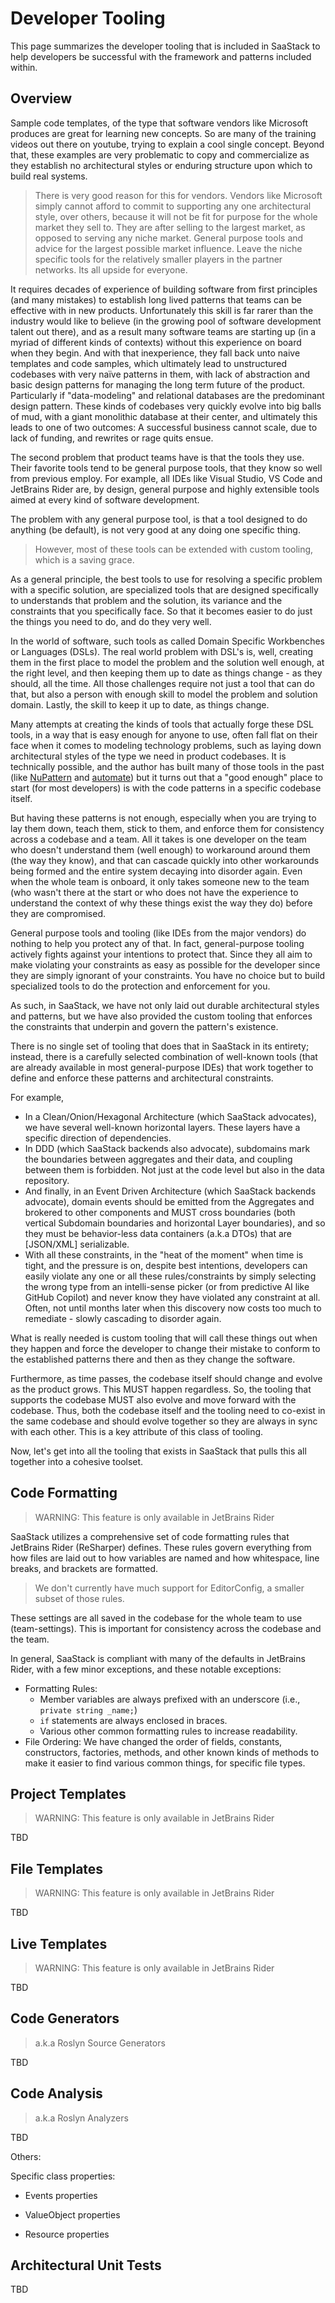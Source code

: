 # Developer Tooling

This page summarizes the developer tooling that is included in SaaStack to help developers be successful with the framework and patterns included within.

## Overview

Sample code templates, of the type that software vendors like Microsoft produces are great for learning new concepts. So are many of the training videos out there on youtube, trying to explain a cool single concept. Beyond that, these examples are very problematic to copy and commercialize as they establish no architectural styles or enduring structure upon which to build real systems.

> There is very good reason for this for vendors. Vendors like Microsoft simply cannot afford to commit to supporting any one architectural style, over others, because it will not be fit for purpose for the whole market they sell to. They are after selling to the largest market, as opposed to serving any niche market. General purpose tools and advice for the largest possible market influence. Leave the niche specific tools for the relatively smaller players in the partner networks. Its all upside for everyone.

It requires decades of experience of building software from first principles (and many mistakes) to establish long lived patterns that teams can be effective with in new products. Unfortunately this skill is far rarer than the industry would like to believe (in the growing pool of software development talent out there), and as a result many software teams are starting up (in a myriad of different kinds of contexts) without this experience on board when they begin. And with that inexperience, they fall back unto naive templates and code samples, which ultimately lead to unstructured codebases with very naïve patterns in them, with lack of abstraction and basic design patterns for managing the long term future of the product. Particularly if "data-modeling" and relational databases are the predominant design pattern. These kinds of codebases very quickly evolve into big balls of mud, with a giant monolithic database at their center, and ultimately this leads to one of two outcomes: A successful business cannot scale, due to lack of funding, and rewrites or rage quits ensue.

The second problem that product teams have is that the tools they use. Their favorite tools tend to be general purpose tools, that they know so well from previous employ. For example, all IDEs like Visual Studio, VS Code and JetBrains Rider are, by design, general purpose and highly extensible tools aimed at every kind of software development.

The problem with any general purpose tool, is that a tool designed to do anything (be default), is not very good at any doing one specific thing.

> However, most of these tools can be extended with custom tooling, which is a saving grace.

As a general principle, the best tools to use for resolving a specific problem with a specific solution, are specialized tools that are designed specifically to understands that problem and the solution, its variance and the constraints that you specifically face. So that it becomes easier to do just the things you need to do, and do they very well.

In the world of software, such tools as called Domain Specific Workbenches or Languages (DSLs). The real world problem with DSL's is, well, creating them in the first place to model the problem and the solution well enough, at the right level, and then keeping them up to date as things change - as they should, all the time. All those challenges require not just a tool that can do that, but also a person with enough skill to model the problem and solution domain. Lastly, the skill to keep it up to date, as things change.

Many attempts at creating the kinds of tools that actually forge these DSL tools, in a way that is easy enough for anyone to use, often fall flat on their face when it comes to modeling technology problems, such as laying down architectural styles of the type we need in product codebases. It is technically possible, and the author has built many of those tools in the past (like [NuPattern](https://github.com/NuPattern) and [automate](https://github.com/jezzsantos/automate)) but it turns out that a "good enough" place to start (for most developers) is with the code patterns in a specific codebase itself.

But having these patterns is not enough, especially when you are trying to lay them down, teach them, stick to them, and enforce them for consistency across a codebase and a team. All it takes is one developer on the team who doesn't understand them (well enough) to workaround around them (the way they know), and that can cascade quickly into other workarounds being formed and the entire system decaying into disorder again. Even when the whole team is onboard, it only takes someone new to the team (who wasn't there at the start or who does not have the experience to understand the context of why these things exist the way they do) before they are compromised.

General purpose tools and tooling (like IDEs from the major vendors) do nothing to help you protect any of that. In fact, general-purpose tooling actively fights against your intentions to protect that. Since they all aim to make violating your constraints as easy as possible for the developer since they are simply ignorant of your constraints. You have no choice but to build specialized tools to do the protection and enforcement for you.

As such, in SaaStack, we have not only laid out durable architectural styles and patterns, but we have also provided the custom tooling that enforces the constraints that underpin and govern the pattern's existence.

There is no single set of tooling that does that in SaaStack in its entirety; instead, there is a carefully selected combination of well-known tools (that are already available in most general-purpose IDEs) that work together to define and enforce these patterns and architectural constraints.

For example,

* In a Clean/Onion/Hexagonal Architecture (which SaaStack advocates), we have several well-known horizontal layers. These layers have a specific direction of dependencies. 
* In DDD (which SaaStack backends also advocate), subdomains mark the boundaries between aggregates and their data, and coupling between them is forbidden. Not just at the code level but also in the data repository. 
* And finally, in an Event Driven Architecture (which SaaStack backends advocate), domain events should be emitted from the Aggregates and brokered to other components and MUST cross boundaries (both vertical Subdomain boundaries and horizontal Layer boundaries), and so they must be behavior-less data containers (a.k.a DTOs) that are [JSON/XML] serializable. 
* With all these constraints, in the "heat of the moment" when time is tight, and the pressure is on, despite best intentions, developers can easily violate any one or all these rules/constraints by simply selecting the wrong type from an intelli-sense picker (or from predictive AI like GitHub Copilot) and never know they have violated any constraint at all. Often, not until months later when this discovery now costs too much to remediate - slowly cascading to disorder again.

What is really needed is custom tooling that will call these things out when they happen and force the developer to change their mistake to conform to the established patterns there and then as they change the software.

Furthermore, as time passes, the codebase itself should change and evolve as the product grows. This MUST happen regardless. So, the tooling that supports the codebase MUST also evolve and move forward with the codebase. Thus, both the codebase itself and the tooling need to co-exist in the same codebase and should evolve together so they are always in sync with each other. This is a key attribute of this class of tooling.

Now, let's get into all the tooling that exists in SaaStack that pulls this all together into a cohesive toolset.

## Code Formatting

> WARNING: This feature is only available in JetBrains Rider

SaaStack utilizes a comprehensive set of code formatting rules that JetBrains Rider (ReSharper) defines. These rules govern everything from how files are laid out to how variables are named and how whitespace, line breaks, and brackets are formatted.

> We don't currently have much support for EditorConfig, a smaller subset of those rules.

These settings are all saved in the codebase for the whole team to use (team-settings). This is important for consistency across the codebase and the team.

In general, SaaStack is compliant with many of the defaults in JetBrains Rider, with a few minor exceptions, and these notable exceptions:

* Formatting Rules:
  * Member variables are always prefixed with an underscore (i.e., `private string _name;`)
  * `if` statements are always enclosed in braces.
  * Various other common formatting rules to increase readability.
* File Ordering: We have changed the order of fields, constants, constructors, factories, methods, and other known kinds of methods to make it easier to find various common things, for specific file types.

## Project Templates

> WARNING: This feature is only available in JetBrains Rider

TBD

## File Templates

> WARNING: This feature is only available in JetBrains Rider

TBD

## Live Templates

> WARNING: This feature is only available in JetBrains Rider

TBD

## Code Generators

> a.k.a Roslyn Source Generators

TBD

## Code Analysis

> a.k.a Roslyn Analyzers

TBD

Others:

Specific class properties:

* Events properties

* ValueObject properties

* Resource properties

## Architectural Unit Tests

TBD

